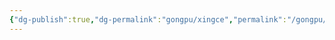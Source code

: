 ```yaml
---
{"dg-publish":true,"dg-permalink":"gongpu/xingce","permalink":"/gongpu/xingce/","dgPassFrontmatter":true}
---
```







